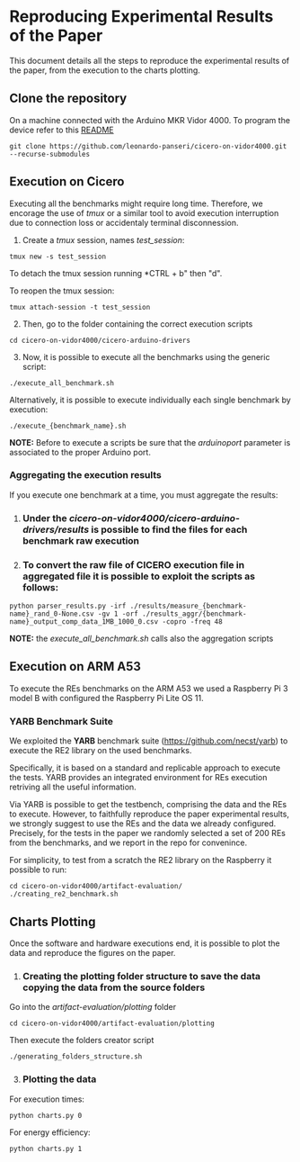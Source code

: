 # Reproducing Experimental Results of the Paper
This document details all the steps to reproduce the experimental results of the paper, from the execution to the charts plotting.

## Clone the repository
On a machine connected with the Arduino MKR Vidor 4000.
To program the device refer to this [README](./ArduinoProgramming.md)
```
git clone https://github.com/leonardo-panseri/cicero-on-vidor4000.git --recurse-submodules
```

## Execution on Cicero
Executing all the benchmarks might require long time.
Therefore, we encorage the use of *tmux* or a similar tool to avoid execution interruption due to connection loss or accidentaly terminal disconnession.

1. Create a *tmux* session, names *test_session*:
 ```console
tmux new -s test_session
```

To detach the tmux session running *CTRL + b" then "d".

To reopen the tmux session:
 ```console
tmux attach-session -t test_session
```
2. Then, go to the folder containing the correct execution scripts
```console
cd cicero-on-vidor4000/cicero-arduino-drivers
```
3. Now, it is possible to execute all the benchmarks using the generic script:
```console
./execute_all_benchmark.sh
```

Alternatively, it is possible to execute individually each single benchmark by execution:
```console
./execute_{benchmark_name}.sh
```
**NOTE:** 
Before to execute a scripts be sure that the *arduinoport* parameter is associated to the proper Arduino port.

### Aggregating the execution results
If you execute one benchmark at a time,  you must aggregate the results:

1. ### Under the *cicero-on-vidor4000/cicero-arduino-drivers/results* is possible to find the files for each benchmark raw execution

2. ### To convert the raw file of CICERO execution file in aggregated file it is possible to exploit the scripts as follows:

```
python parser_results.py -irf ./results/measure_{benchmark-name}_rand_0-None.csv -gv 1 -orf ./results_aggr/{benchmark-name}_output_comp_data_1MB_1000_0.csv -copro -freq 48
```

**NOTE:** the *execute_all_benchmark.sh* calls also the aggregation scripts

## Execution on ARM A53
To execute the REs benchmarks on the ARM A53 we used a Raspberry Pi 3 model B with configured the Raspberry Pi Lite OS 11.
### YARB Benchmark Suite
We exploited the **YARB** benchmark suite (https://github.com/necst/yarb) to execute the RE2 library on the used benchmarks. 

Specifically, it is based on a standard and replicable approach to execute the tests.
YARB provides an integrated environment for REs execution retriving all the useful information.

Via YARB is possible to get the testbench, comprising the data and the REs to execute.
However, to faithfully reproduce the paper experimental results, we strongly suggest to use the REs and the data we already configured.
Precisely, for the tests in the paper we randomly selected a set of 200 REs from the benchmarks, and we report in the repo for convenince. 

For simplicity, to test from a scratch the RE2 library on the Raspberry it possible to run:

```
cd cicero-on-vidor4000/artifact-evaluation/
./creating_re2_benchmark.sh
```
 
## Charts Plotting
Once the software and hardware executions end, it is possible to plot the data and reproduce the figures on the paper.

1. ### Creating the plotting folder structure to save the data copying the data from the source folders

Go into the *artifact-evaluation/plotting* folder
```
cd cicero-on-vidor4000/artifact-evaluation/plotting
```
Then execute the folders creator script
```
./generating_folders_structure.sh
```

3. ### Plotting the data
For execution times:
```
python charts.py 0
```
For energy efficiency:
```
python charts.py 1
```
